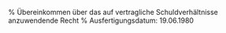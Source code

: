 % Übereinkommen über das auf vertragliche Schuldverhältnisse anzuwendende Recht
% Ausfertigungsdatum: 19.06.1980
 